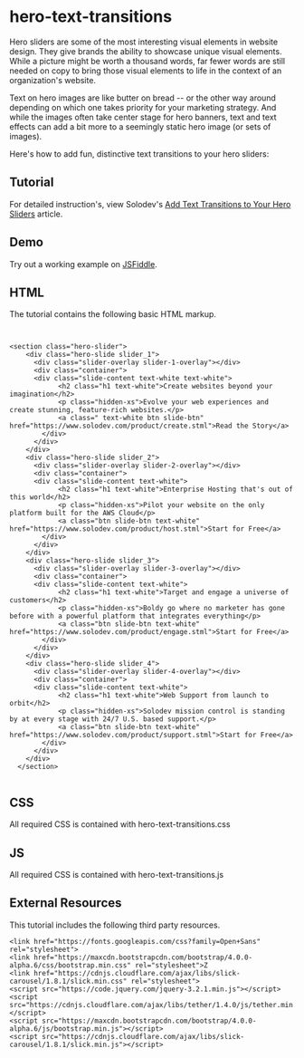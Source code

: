 # hero-text-transitions

Hero sliders are some of the most interesting visual elements in website design. They give brands the ability to showcase unique visual elements. While a picture might be worth a thousand words, far fewer words are still needed on copy to bring those visual elements to life in the context of an organization's website. 

Text on hero images are like butter on bread -- or the other way around depending on which one takes priority for your marketing strategy. And while the images often take center stage for hero banners, text and text effects can add a bit more to a seemingly static hero image (or sets of images). 

Here's how to add fun, distinctive text transitions to your hero sliders: 		

## Tutorial		  
For detailed instruction's, view Solodev's [Add Text Transitions to Your Hero Sliders](https://www.solodev.com/blog/add-text-transitions-to-your-hero-sliders.stml) article.
 
## Demo
  		  
Try out a working example on [JSFiddle](https://jsfiddle.net/solodev/ugfud60z/).

## HTML

The tutorial contains the following basic HTML markup.

```


<section class="hero-slider">
    <div class="hero-slide slider_1">
      <div class="slider-overlay slider-1-overlay"></div>
      <div class="container">
      <div class="slide-content text-white text-white">
            <h2 class="h1 text-white">Create websites beyond your imagination</h2>
            <p class="hidden-xs">Evolve your web experiences and create stunning, feature-rich websites.</p>
            <a class=" text-white btn slide-btn" href="https://www.solodev.com/product/create.stml">Read the Story</a>
        </div>
      </div>
    </div>
    <div class="hero-slide slider_2">
      <div class="slider-overlay slider-2-overlay"></div>
      <div class="container">
      <div class="slide-content text-white">
            <h2 class="h1 text-white">Enterprise Hosting that's out of this world</h2>
            <p class="hidden-xs">Pilot your website on the only platform built for the AWS Cloud</p>
            <a class="btn slide-btn text-white" href="https://www.solodev.com/product/host.stml">Start for Free</a>
        </div>
      </div>
    </div>
    <div class="hero-slide slider_3">
      <div class="slider-overlay slider-3-overlay"></div>
      <div class="container">
      <div class="slide-content text-white">
            <h2 class="h1 text-white">Target and engage a universe of customers</h2>
            <p class="hidden-xs">Boldy go where no marketer has gone before with a powerful platform that integrates everything</p>
            <a class="btn slide-btn text-white" href="https://www.solodev.com/product/engage.stml">Start for Free</a>
        </div>
      </div>
    </div>
    <div class="hero-slide slider_4">
      <div class="slider-overlay slider-4-overlay"></div>
      <div class="container">
      <div class="slide-content text-white">
            <h2 class="h1 text-white">Web Support from launch to orbit</h2>
            <p class="hidden-xs">Solodev mission control is standing by at every stage with 24/7 U.S. based support.</p>
            <a class="btn slide-btn text-white" href="https://www.solodev.com/product/support.stml">Start for Free</a>
        </div>
      </div>
    </div>
  </section>


```

## CSS

All required CSS is contained with hero-text-transitions.css

## JS

All required CSS is contained with hero-text-transitions.js


## External Resources

This tutorial includes the following third party resources.

```
<link href="https://fonts.googleapis.com/css?family=Open+Sans" rel="stylesheet">
<link href="https://maxcdn.bootstrapcdn.com/bootstrap/4.0.0-alpha.6/css/bootstrap.min.css" rel="stylesheet">Z
<link href="https://cdnjs.cloudflare.com/ajax/libs/slick-carousel/1.8.1/slick.min.css" rel="stylesheet">
<script src="https://code.jquery.com/jquery-3.2.1.min.js"></script>
<script src="https://cdnjs.cloudflare.com/ajax/libs/tether/1.4.0/js/tether.min.js"></script>
<script src="https://maxcdn.bootstrapcdn.com/bootstrap/4.0.0-alpha.6/js/bootstrap.min.js"></script>
<script src="https://cdnjs.cloudflare.com/ajax/libs/slick-carousel/1.8.1/slick.min.js"></script>
```

